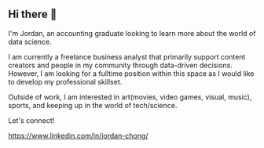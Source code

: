 ## Hi there 👋

I'm Jordan, an accounting graduate looking to learn more about the world of data science.

I am currently a freelance business analyst that primarily support content creators and people in my community through data-driven decisions. However, I am looking for a fulltime position within this space as I would like to develop my professional skillset.

Outside of work, I am interested in art(movies, video games, visual, music), sports, and keeping up in the world of tech/science. 

Let's connect!


https://www.linkedin.com/in/jordan-chong/


